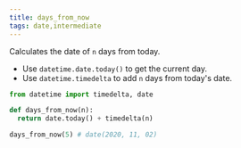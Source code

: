 ```yaml
---
title: days_from_now
tags: date,intermediate
---
```


Calculates the date of `n` days from today.

- Use `datetime.date.today()` to get the current day.
- Use `datetime.timedelta` to add `n` days from today's date.

```py
from datetime import timedelta, date

def days_from_now(n):
  return date.today() + timedelta(n)
```

```py
days_from_now(5) # date(2020, 11, 02)
```

